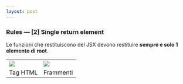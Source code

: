 ```yaml
---
layout: post
---
```


### Rules — [2] Single return element
Le funzioni che restituiscono del JSX devono restituire **sempre e solo 1 elemento di root**.
<table>
    <tr>
        <td><img src="./images/single-root.png"></td>
        <td><img src="./images/fragments.png"></td>
    </tr>
    <tr>
        <td style="text-align: center">Tag HTML</td>
        <td style="text-align: center">Frammenti</td>
    </tr>
</table>